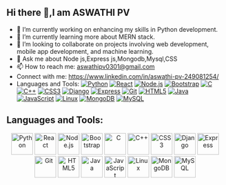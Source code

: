 ## Hi there 👋,I am ASWATHI PV


- 🔭 I’m currently working on enhancing my skills in Python development.
- 🌱 I’m currently learning more about MERN stack.
- 👯 I’m looking to collaborate on projects involving web development, mobile app development, and machine learning.
- 💬 Ask me about Node js,Express js,Mongodb,Mysql,CSS
- 📫 How to reach me: aswathipv0301@gmail.com
- Connect with me:
https://www.linkedin.com/in/aswathi-pv-249081254/
- Languages and Tools:
[![Python](https://www.python.org/static/community_logos/python-logo.png)](https://www.python.org)
[![React](https://upload.wikimedia.org/wikipedia/commons/a/a7/React-icon.svg)](https://reactjs.org)
[![Node.js](https://nodejs.org/static/images/logo.svg)](https://nodejs.org)
[![Bootstrap](https://upload.wikimedia.org/wikipedia/commons/b/b2/Bootstrap_logo.svg)](https://getbootstrap.com)
[![C](https://upload.wikimedia.org/wikipedia/commons/1/18/C_Programming_Language.svg)](https://en.wikipedia.org/wiki/C_(programming_language))
[![C++](https://upload.wikimedia.org/wikipedia/commons/1/18/ISO_C%2B%2B_Logo.svg)](https://en.wikipedia.org/wiki/C%2B%2B)
[![CSS3](https://upload.wikimedia.org/wikipedia/commons/6/62/CSS3_logo.svg)](https://developer.mozilla.org/en-US/docs/Web/CSS)
[![Django](https://static.djangoproject.com/img/logos/django-logo-negative.png)](https://www.djangoproject.com)
[![Express](https://upload.wikimedia.org/wikipedia/commons/6/64/Expressjs.png)](https://expressjs.com)
[![Git](https://git-scm.com/images/logos/downloads/Git-Icon-1788C.png)](https://git-scm.com)
[![HTML5](https://upload.wikimedia.org/wikipedia/commons/6/61/HTML5_logo_and_wordmark.svg)](https://developer.mozilla.org/en-US/docs/Web/Guide/HTML/HTML5)
[![Java](https://upload.wikimedia.org/wikipedia/en/3/30/Java_programming_language_logo.svg)](https://www.java.com)
[![JavaScript](https://upload.wikimedia.org/wikipedia/commons/6/6a/JavaScript-logo.png)](https://developer.mozilla.org/en-US/docs/Web/JavaScript)
[![Linux](https://upload.wikimedia.org/wikipedia/commons/a/af/Tux.png)](https://www.linux.org)
[![MongoDB](https://www.mongodb.com/assets/images/global/favicon.ico)](https://www.mongodb.com)
[![MySQL](https://upload.wikimedia.org/wikipedia/en/d/dd/MySQL_logo.svg)](https://www.mysql.com)

## Languages and Tools:

<p align="center">
  <a href="https://www.python.org"><img src="https://www.python.org/static/community_logos/python-logo.png" alt="Python" width="50" height="50"/></a>
  <a href="https://reactjs.org"><img src="https://upload.wikimedia.org/wikipedia/commons/a/a7/React-icon.svg" alt="React" width="50" height="50"/></a>
  <a href="https://nodejs.org"><img src="https://nodejs.org/static/images/logo.svg" alt="Node.js" width="50" height="50"/></a>
  <a href="https://getbootstrap.com"><img src="https://upload.wikimedia.org/wikipedia/commons/b/b2/Bootstrap_logo.svg" alt="Bootstrap" width="50" height="50"/></a>
  <a href="https://en.wikipedia.org/wiki/C_(programming_language)"><img src="https://upload.wikimedia.org/wikipedia/commons/1/18/C_Programming_Language.svg" alt="C" width="50" height="50"/></a>
  <a href="https://en.wikipedia.org/wiki/C%2B%2B"><img src="https://upload.wikimedia.org/wikipedia/commons/1/18/ISO_C%2B%2B_Logo.svg" alt="C++" width="50" height="50"/></a>
  <a href="https://developer.mozilla.org/en-US/docs/Web/CSS"><img src="https://upload.wikimedia.org/wikipedia/commons/6/62/CSS3_logo.svg" alt="CSS3" width="50" height="50"/></a>
  <a href="https://www.djangoproject.com"><img src="https://static.djangoproject.com/img/logos/django-logo-negative.png" alt="Django" width="50" height="50"/></a>
  <a href="https://expressjs.com"><img src="https://upload.wikimedia.org/wikipedia/commons/6/64/Expressjs.png" alt="Express" width="50" height="50"/></a>
  <a href="https://git-scm.com"><img src="https://git-scm.com/images/logos/downloads/Git-Icon-1788C.png" alt="Git" width="50" height="50"/></a>
  <a href="https://developer.mozilla.org/en-US/docs/Web/Guide/HTML/HTML5"><img src="https://upload.wikimedia.org/wikipedia/commons/6/61/HTML5_logo_and_wordmark.svg" alt="HTML5" width="50" height="50"/></a>
  <a href="https://www.java.com"><img src="https://upload.wikimedia.org/wikipedia/en/3/30/Java_programming_language_logo.svg" alt="Java" width="50" height="50"/></a>
  <a href="https://developer.mozilla.org/en-US/docs/Web/JavaScript"><img src="https://upload.wikimedia.org/wikipedia/commons/6/6a/JavaScript-logo.png" alt="JavaScript" width="50" height="50"/></a>
  <a href="https://www.linux.org"><img src="https://upload.wikimedia.org/wikipedia/commons/a/af/Tux.png" alt="Linux" width="50" height="50"/></a>
  <a href="https://www.mongodb.com"><img src="https://www.mongodb.com/assets/images/global/favicon.ico" alt="MongoDB" width="50" height="50"/></a>
  <a href="https://www.mysql.com"><img src="https://upload.wikimedia.org/wikipedia/en/d/dd/MySQL_logo.svg" alt="MySQL" width="50" height="50"/></a>
</p>

